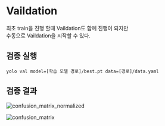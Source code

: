 # Vaildation

최초 train을 진행 할때 Vaildation도 함께 진행이 되지만 <br/>
수동으로 Vaildation을 시작할 수 있다.

## 검증 실행

```
yolo val model=[학습 모델 경로]/best.pt data=[경로]/data.yaml
```
## 검증 결과

![confusion_matrix_normalized](https://github.com/user-attachments/assets/caeee858-8a33-4f02-b925-74436cade548)

![confusion_matrix](https://github.com/user-attachments/assets/f322b9c8-c26a-4ea0-90fd-2b382f75410e)
